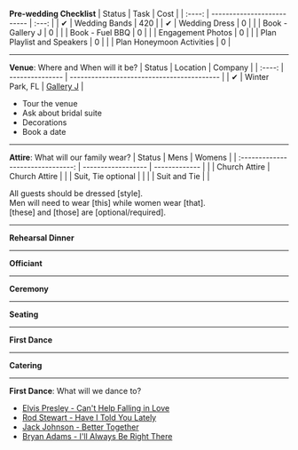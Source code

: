 **Pre-wedding Checklist**
| Status | Task                       | Cost  |
| :----: | -------------------------- | :---: |
|   ✔    | Wedding Bands              |  420  |
|   ✔    | Wedding Dress              |   0   |
|        | Book - Gallery J           |   0   |
|        | Book - Fuel BBQ            |   0   |
|        | Engagement Photos          |   0   |
|        | Plan Playlist and Speakers |   0   |
|        | Plan Honeymoon Activities  |   0   |

---

**Venue**: Where and When will it be?
| Status | Location        | Company                                    |
| :----: | --------------- | ------------------------------------------ |
|   ✔    | Winter Park, FL | [Gallery J](http://www.galleryjvenue.com/) |

-   Tour the venue
-   Ask about bridal suite
-   Decorations
-   Book a date

---

**Attire**: What will our family wear?
|              Status               | Mens               | Womens        |
| :-------------------------------: | ------------------ | ------------- |
|  | Church Attire      | Church Attire |
|  | Suit, Tie optional |               |
|  | Suit and Tie       |               |

All guests should be dressed [style]. \
Men will need to wear [this] while women wear [that]. \
[these] and [those] are [optional/required].

---

**Rehearsal Dinner**

---

**Officiant**

---

**Ceremony**

---

**Seating**

---

**First Dance**

---

**Catering**

---

**First Dance**: What will we dance to?
-   [Elvis Presley - Can't Help Falling in Love](https://open.spotify.com/track/44AyOl4qVkzS48vBsbNXaC)
-   [Rod Stewart - Have I Told You Lately](https://open.spotify.com/track/6mIY6O7uNGgVqOoX70UAYh)
-   [Jack Johnson - Better Together](https://open.spotify.com/track/0x1AxbzEDQyX6feQW99lF0)
-   [Bryan Adams - I'll Always Be Right There](https://open.spotify.com/track/583f5m5Y74xBEd6kPAv7Q8)
